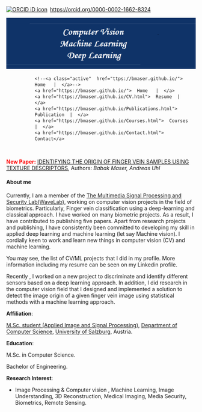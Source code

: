 ﻿<!--<!DOCTYPE html>-->
    
<div itemscope itemtype="https://schema.org/Person"><a itemprop="sameAs" content="https://orcid.org/0000-0002-1662-8324" href="https://orcid.org/0000-0002-1662-8324" target="orcid.widget" rel="me noopener noreferrer" style="vertical-align:top;"><img src="https://orcid.org/sites/default/files/images/orcid_16x16.png" style="width:1em;margin-right:.5em;" alt="ORCID iD icon">https://orcid.org/0000-0002-1662-8324</a></div>


![banner](image/photo.png)



<html>
<head>
<meta name="viewport" content="width=device-width, initial-scale=1">
<style>

    /*<!-- <p center> [Home](https://bmaser.github.io/) | -->*/
    /*<!--[Resume](CV.md) | [Publications](Publications.md) |  [Courses](Courses.md) |  [Contact](Contact.md) </p> -->*/
    


body {
  margin: 0;
  font-family: Arial, Helvetica, sans-serif;
}

.topnav {
  overflow: hidden;
  background-color: white;
}

.topnav a {
  float: left;
  color: #151B54;
  text-align: center;
  /*padding: 14px 16px;*/
  padding: 10px 8px;
  text-decoration: none;
  /*font-size: 17px;*/
  font-size: 14px;
}

/*.topnav a:hover {*/
/*  background-color: #ddd;*/
/*  color: white;*/
/*}*/

.topnav a:hover {
  background-color: #151B54;
  color: #FFFFFF;
}

/*.topnav a.active {*/
/*  background-color: #151B54;*/
/*  color: #666362;*/
/*}*/
</style>
</head>
<body>

<div class="topnav" style="padding-left:15%">
  <!--<a class="active" href="#home">Home</a>-->
  <!--<a href="#news">News</a>-->
  <!--<a href="#contact">Contact</a>-->
  <!--<a href="#about">About</a>-->
  
    <!--<a class="active"  href="ttps://bmaser.github.io/">  Home   |  </a>-->
    <a href="https://bmaser.github.io/">  Home   |  </a>
    <a href="https://bmaser.github.io/CV.html">  Resume  |  </a>
    <a href="https://bmaser.github.io/Publications.html">  Publication  |  </a>
    <a href="https://bmaser.github.io/Courses.html">  Courses  |  </a>
    <a href="https://bmaser.github.io/Contact.html">  Contact</a>
 
</div>

<div style="padding-left:160px">

</div>


&nbsp;&nbsp;

<div class="new_paper">
    <p><b style="color:red">New Paper:</b> <a href="https://arxiv.org/abs/2102.03992">IDENTIFYING THE ORIGIN OF FINGER VEIN SAMPLES USING TEXTURE DESCRIPTORS</a>,
 Authors:<i> Babak Maser, Andreas Uhl </i></p>
</div>


<div class="aboutme">
<h4><b>About me</b></h4>
<p>
Currently, I am a member of the <a href="http://www.wavelab.at/members-content.shtml"> The Multimedia Signal Processing and Security Lab(WaveLab)</a>, working on computer vision projects in the field of biometrics. Particularly, Finger vein classification using a deep-learning and classical approach. I have worked on many biometric projects. As a result, I have contributed to publishing five papers. Apart from research projects and publishing, I have consistently been committed to developing my skill in applied deep learning and machine learning (let say Machine vision). I cordially keen to work and learn new things in computer vision (CV) and machine learning.</p>

<p>You may see, the list of CV/ML projects that I did in my profile. More information including my resume can be seen on my Linkedin profile.</p>

<p>Recently , I worked on a new project to discriminate and identify different sensors based on a deep learning approach.
In addition, I did research in the computer vision field that I designed and implemented a solution to detect the image origin of a given finger vein image using statistical methods with a machine learning approach.</p>

</div>

</body>
</html>


 **Affiliation**: 
 
 [M.Sc. student (Applied Image and Signal Processing)](https://aisp-salzburg.ac.at/), [Department of Computer Science](https://informatik.uni-salzburg.at/),  [University of Salzburg](https://uni-salzburg.at/), Austria. 

**Education**:

M.Sc. in Computer Science.

Bachelor of Engineering.

**Research Interest**:

 - Image Processing & Computer vision  , Machine Learning, Image Understanding, 3D Reconstruction, Medical Imaging, Media Security, Biometrics, Remote Sensing.

